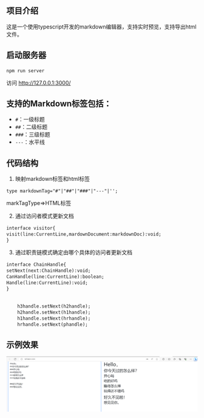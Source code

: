 ## 项目介绍
这是一个使用typescript开发的markdown编辑器，支持实时预览，支持导出html文件。

## 启动服务器
`npm run server`

访问 http://127.0.0.1:3000/

## 支持的Markdown标签包括：

- `#`：一级标题
- `##`：二级标题
- `###`：三级标题
- `---`：水平线

## 代码结构
1. 映射markdown标签和html标签

```
type markdownTag="#"|"##"|"###"|"---"|'';
```

markTagType=>HTML标签

2. 通过访问者模式更新文档

```
interface visitor{
visit(line:CurrentLine,mardownDocument:markdownDoc):void;
}
```

3. 通过职责链模式确定由哪个具体的访问者更新文档

```
interface ChainHandle{
setNext(next:ChainHandle):void;
CanHandle(line:CurrentLine):boolean;
Handle(line:CurrentLine):void;
}
```
```

    h3handle.setNext(h2handle);
    h2handle.setNext(h1handle);
    h1handle.setNext(hrhandle);
    hrhandle.setNext(phandle);

```

## 示例效果
![图片描述](https://github.com/caisisi123/readme/raw/master/dist/img.png)

